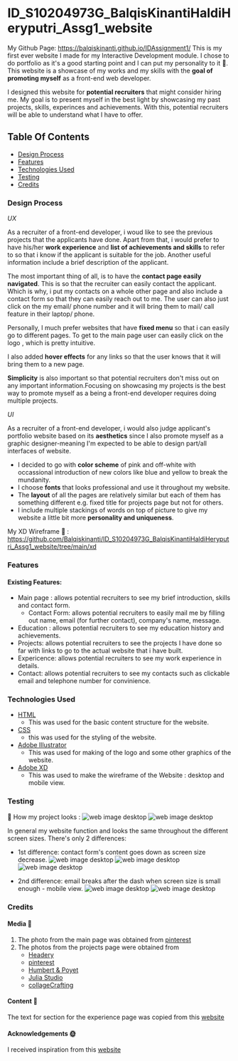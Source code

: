 # ID_S10204973G_BalqisKinantiHaldiHeryputri_Assg1_website
My Github Page: https://balqiskinanti.github.io/IDAssignment1/
This is my first ever website I made for my Interactive Development module. I chose to do portfolio as it's a good 
starting point and I can put my personality to it :clinking_glasses:. This website is a showcase of my works
and my skills with the **goal of promoting myself** as a front-end web developer. 

I designed this website for **potential recruiters** that might consider hiring me. My goal is to present myself 
in the best light by showcasing my past projects, skills, experinces and achievements. With this, potential
recruiters will be able to understand what I have to offer. 

## Table Of Contents
* [Design Process](#design-process)
* [Features](#features)
* [Technologies Used](#technologies-used)
* [Testing](#testing)
* [Credits](#credits)

### Design Process
*UX* 

As a recruiter of a front-end developer, i woud like to see the previous projects that the applicants have done. 
Apart from that, i would prefer to have his/her **work experience** and **list of achievements and skills** to refer to so that i know
if the applicant is suitable for the job. Another useful information include a brief description of the applicant. 

The most important thing of all, is to have the **contact page easily navigated**. This is so that the recruiter 
can easily contact the applicant. Which is why, i put my contacts on a whole other page and also include a contact
form so that they can easily reach out to me. The user can also just click on the my email/ phone number and it will 
bring them to mail/ call feature in their laptop/ phone. 

Personally, I much prefer websites that have **fixed menu** so that i can easily go to different pages. To get to the main 
page user can easily click on the logo , which is pretty intuitive.

I also added **hover effects** for any links so that the user knows that it will bring them to a new page. 

**Simplicity** is also important so that potential recruiters don't miss out on any important information.Focusing on
showcasing my projects is the best way to promote myself as a being a front-end developer requires doing multiple
projects. 

*UI*

As a recruiter of a front-end developer, i would also judge applicant's portfolio website based on its **aesthetics** since I also
promote myself as a graphic designer-meaning I'm expected to be able to design part/all interfaces of website. 

* I decided to go with **color scheme** of pink and off-white with occassional introduction of new colors like blue and yellow to
break the mundanity. 
* I choose **fonts** that looks professional and use it throughout my website. 
* The **layout** of all the pages are relatively similar but each of them has something different e.g. fixed title for projects page 
  but not for others.
* I include multiple stackings of words on top of picture to give my website a little bit more **personality and uniqueness**. 

My XD Wireframe :art: :
https://github.com/Balqiskinanti/ID_S10204973G_BalqisKinantiHaldiHeryputri_Assg1_website/tree/main/xd

### Features
#### Existing Features: 
* Main page : allows potential recruiters to see my brief introduction, skills and contact form.
   * Contact Form: allows potential recruiters to easily mail me by filling out name, email (for further contact), company's name, message.
* Education : allows potential recruiters to see my education history and achievements.
* Projects: allows potential recruiters to see the projects I have done so far with links to go to the actual website that i have built.
* Expericence: allows potential recruiters to see my work experience in details.
* Contact: allows potential recruiters to see my contacts such as clickable email and telephone number for convinience. 

### Technologies Used
* [HTML](https://github.com/Balqiskinanti/ID_S10204973G_BalqisKinantiHaldiHeryputri_Assg1_website/tree/main)
  * This was used for the basic content structure for the website.
* [CSS](https://github.com/Balqiskinanti/ID_S10204973G_BalqisKinantiHaldiHeryputri_Assg1_website/tree/main/css)
  * this was used for the styling of the website.
* [Adobe Illustrator](https://github.com/Balqiskinanti/ID_S10204973G_BalqisKinantiHaldiHeryputri_Assg1_website/tree/main/ai)
  * This was used for making of the logo and some other graphics of the website.
* [Adobe XD](https://github.com/Balqiskinanti/ID_S10204973G_BalqisKinantiHaldiHeryputri_Assg1_website/tree/main/xd)
  * This was used to make the wireframe of the Website : desktop and mobile view. 

### Testing
:pushpin: How my project looks :
![web image desktop](https://github.com/Balqiskinanti/ID_S10204973G_BalqisKinantiHaldiHeryputri_Assg1_website/blob/main/pictures/landing-page.PNG)
![web image desktop](https://github.com/Balqiskinanti/ID_S10204973G_BalqisKinantiHaldiHeryputri_Assg1_website/blob/main/pictures/landing-page-medium-mobile.PNG)

In general my website function and looks the same throughout the different screen sizes. There's only 2 differences: 
* 1st difference: contact form's content goes down as screen size decrease.
![web image desktop](https://github.com/Balqiskinanti/ID_S10204973G_BalqisKinantiHaldiHeryputri_Assg1_website/blob/main/pictures/contact-web.PNG)
![web image desktop](https://github.com/Balqiskinanti/ID_S10204973G_BalqisKinantiHaldiHeryputri_Assg1_website/blob/main/pictures/contact-mobile.PNG)
![web image desktop](https://github.com/Balqiskinanti/ID_S10204973G_BalqisKinantiHaldiHeryputri_Assg1_website/blob/main/pictures/contact-ipad.PNG)

* 2nd difference: email breaks after the dash when screen size is small enough - mobile view.
![web image desktop](https://github.com/Balqiskinanti/ID_S10204973G_BalqisKinantiHaldiHeryputri_Assg1_website/blob/main/pictures/contact-page-web.PNG)
![web image desktop](https://github.com/Balqiskinanti/ID_S10204973G_BalqisKinantiHaldiHeryputri_Assg1_website/blob/main/pictures/contact-page-mobile.PNG)
### Credits
#### Media :link: 
1. The photo from the main page was obtained from [pinterest](https://www.pinterest.com/)
2. The photos from the projects page were obtained from 
   * [Headery](https://headery.com/pages/our-story/) 
   * [pinterest](https://www.pinterest.com/)
   * [Humbert & Poyet](http://humbertpoyet.ouiwill.com/)
   * [Julia Studio](https://julia.studio/project/publics-posters/)
   * [collageCrafting](https://collagecrafting.com/fr)
#### Content :link: 
The text for section for the experience page was copied from this [website](https://resumelab.com/resume-examples/front-end-developer)
#### Acknowledgements :sun_with_face:
I received inspiration from this [website](https://www.sophie-dkf.com/)

